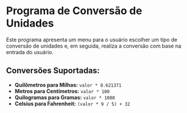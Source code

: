 # Programa de Conversão de Unidades

Este programa apresenta um menu para o usuário escolher um tipo de conversão de unidades e, em seguida, realiza a conversão com base na entrada do usuário.

## Conversões Suportadas:

*   **Quilômetros para Milhas:** `valor * 0.621371`
*   **Metros para Centímetros:** `valor * 100`
*   **Quilogramas para Gramas:** `valor * 1000`
*   **Celsius para Fahrenheit:** `(valor * 9 / 5) + 32`